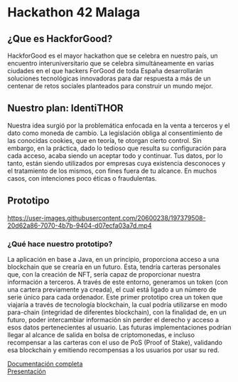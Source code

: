 # Hackathon 42 Malaga

## ¿Que es HackforGood?

HackforGood es el mayor hackathon que se celebra en nuestro país, un encuentro interuniversitario que se celebra simultáneamente en varias ciudades en el que hackers ForGood de toda España desarrollarán soluciones tecnológicas innovadoras para dar respuesta a más de un centenar de retos sociales planteados para construir un mundo mejor.

## Nuestro plan: IdentiTHOR

Nuestra idea surgió por la problemática enfocada en la venta a terceros y el dato como moneda de cambio. La legislación obliga al consentimiento de las conocidas cookies, que en teoría, te otorgan cierto control. Sin embargo, en la práctica, dado lo tedioso que resulta su configuración para cada acceso, acaba siendo un aceptar todo y continuar. Tus datos, por lo tanto, están siendo utilizados por empresas cuya existencia desconoces y el tratamiento de los mismos, con fines fuera de tu alcance. En muchos casos, con intenciones poco éticas o fraudulentas.

## Prototipo
https://user-images.githubusercontent.com/20600238/197379508-20d62a86-7070-4b7b-9404-d07ecfa03a7d.mp4
### ¿Qué hace nuestro prototipo?

La aplicación en base a Java, en un principio, proporciona acceso a una blockchain que se crearía en un futuro. Ésta, tendría carteras personales que, con la creación de NFT, sería capaz de proporcionar nuestra información a terceros. A través de este entorno, generamos un token (con una cartera previamente ya creada), el cual está ligado a un número de serie único para cada ordenador. Este primer prototipo crea un token que viajaría a través de tecnología blockchain, la cual podría utilizarse en modo para-chain (integridad de diferentes blockchain), con la finalidad de, en un futuro, poder intercambiar información sin perder el derecho y acceso a esos datos pertenecientes al usuario. Las futuras implementaciones podrían llegar al alcance de salida en bolsa de criptomonedas, e incluso recompensar a las carteras con el uso de PoS (Proof of Stake), validando esa blockchain y emitiendo recompensas a los usuarios por usar su red.


[Documentación completa](https://github.com/eLyiN/Hackathon_42_Malaga/files/9845927/Descripcion.Identithor.pdf) <br>
[Presentación](https://www.canva.com/design/DAFPrTQnvCc/Q3wGGqQqDuzQsW4EzW2fbw/view?utm_content=DA[%E2%80%A6]m_campaign=designshare&utm_medium=link2&utm_source=sharebutton#4)

